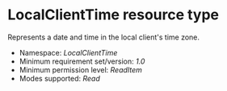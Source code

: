# LocalClientTime resource type

Represents a date and time in the local client's time zone.



*	Namespace: *LocalClientTime*
*	Minimum requirement set/version: *1.0*
*	Minimum permission level: *ReadItem*
*	Modes supported: *Read*


